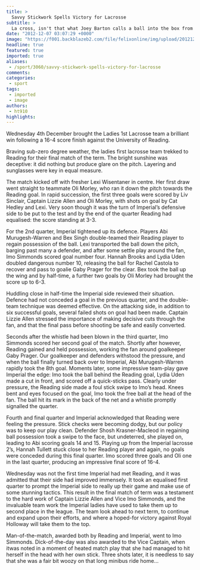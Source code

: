 ```yaml
---
title: >
  Savvy Stickwork Spells Victory for Lacrosse
subtitle: >
  La cross, isn't that what Joey Barton calls a ball into the box from the wing?
date: "2012-12-07 03:07:29 +0000"
image: "https://f001.backblazeb2.com/file/felixonline/img/upload/201212070307-tna08-010.jpg"
headline: true
featured: true
imported: true
aliases:
 - /sport/3060/savvy-stickwork-spells-victory-for-lacrosse
comments:
categories:
 - sport
tags:
 - imported
 - image
authors:
 - ht910
highlights:
---
```


Wednesday 4th December brought the Ladies 1st Lacrosse team a brilliant win following a 16-4 score finish against the University of Reading.

Braving sub-zero degree weather, the ladies first lacrosse team trekked to Reading for their final match of the term. The bright sunshine was deceptive: it did nothing but produce glare on the pitch. Layering and sunglasses were key in equal measure.

The match kicked off with fresher Lexi Wisentaner in centre. Her first draw went straight to teammate Oli Morley, who ran it down the pitch towards the Reading goal. In rapid succession, the first three goals were scored by Liv Sinclair, Captain Lizzie Allen and Oli Morley, with shots on goal by Cat Hedley and Lexi. Very soon though it was the turn of Imperial’s defensive side to be put to the test and by the end of the quarter Reading had equalised: the score standing at 3-3.

For the 2nd quarter, Imperial tightened up its defence. Players Abi Murugesh-Warren and Bex Singh double-teamed their Reading player to regain possession of the ball. Lexi transported the ball down the pitch, barging past many a defender, and after some settle play around the fan, Imo Simmonds scored goal number four. Hannah Brooks and Lydia Uden doubled dangerous number 10, releasing the ball for Rachel Castola to recover and pass to goalie Gaby Prager for the clear. Bex took the ball up the wing and by half-time, a further two goals by Oli Morley had brought the score up to 6-3.

Huddling close in half-time the Imperial side reviewed their situation. Defence had not conceded a goal in the previous quarter, and the double-team technique was deemed effective. On the attacking side, in addition to six successful goals, several failed shots on goal had been made. Captain Lizzie Allen stressed the importance of making decisive cuts through the fan, and that the final pass before shooting be safe and easily converted.

Seconds after the whistle had been blown in the third quarter, Imo Simmonds scored her second goal of the match. Shortly after however, Reading gained and held possession, working the fan around goalkeeper Gaby Prager. Our goalkeeper and defenders withstood the pressure, and when the ball finally turned back over to Imperial, Abi Murugesh-Warren rapidly took the 8th goal. Moments later, some impressive team-play gave Imperial the edge: Imo took the ball behind the Reading goal, Lydia Uden made a cut in front, and scored off a quick-sticks pass. Clearly under pressure, the Reading side made a foul stick swipe to Imo’s head. Knees bent and eyes focused on the goal, Imo took the free ball at the head of the fan. The ball hit its mark in the back of the net and a whistle promptly signalled the quarter.

Fourth and final quarter and Imperial acknowledged that Reading were feeling the pressure. Stick checks were becoming dodgy, but our policy was to keep our play clean. Defender Shosh Krasner-Macleod in regaining ball possession took a swipe to the face, but undeterred, she played on, leading to Abi scoring goals 14 and 15. Playing up from the Imperial lacrosse 2’s, Hannah Tullett stuck close to her Reading player and again, no goals were conceded during this final quarter. Imo scored three goals and Oli one in the last quarter, producing an impressive final score of 16-4.

Wednesday was not the first time Imperial had met Reading, and it was admitted that their side had improved immensely. It took an equalised first quarter to prompt the Imperial side to really up their game and make use of some stunning tactics. This result in the final match of term was a testament to the hard work of Captain Lizzie Allen and Vice Imo Simmonds, and the invaluable team work the Imperial ladies have used to take them up to second place in the league. The team look ahead to next term, to continue and expand upon their efforts, and where a hoped-for victory against Royal Holloway will take them to the top.

Man-of-the-match, awarded both by Reading and Imperial, went to Imo Simmonds. Dick-of-the-day was also awarded to the Vice Captain, when itwas noted in a moment of heated match play that she had managed to hit herself in the head with her own stick. Three shots later, it is needless to say that she was a fair bit woozy on that long minibus ride home…
